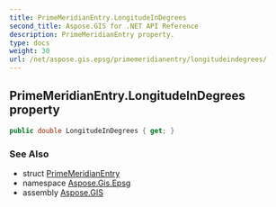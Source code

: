 ```yaml
---
title: PrimeMeridianEntry.LongitudeInDegrees
second_title: Aspose.GIS for .NET API Reference
description: PrimeMeridianEntry property. 
type: docs
weight: 30
url: /net/aspose.gis.epsg/primemeridianentry/longitudeindegrees/
---
```

## PrimeMeridianEntry.LongitudeInDegrees property

```csharp
public double LongitudeInDegrees { get; }
```

### See Also

* struct [PrimeMeridianEntry](../)
* namespace [Aspose.Gis.Epsg](../../primemeridianentry/)
* assembly [Aspose.GIS](../../../)


